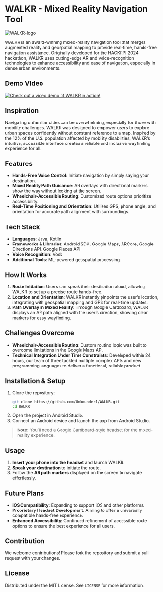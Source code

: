 # WALKR - Mixed Reality Navigation Tool

![WALKR-logo](https://github.com/user-attachments/assets/d9ce841b-c707-4aaa-b4b7-2e6a9cdb4802)

WALKR is an award-winning mixed-reality navigation tool that merges augmented reality and geospatial mapping to provide real-time, hands-free navigation assistance. Originally developed for the HACKRPI 2024 hackathon, WALKR uses cutting-edge AR and voice-recognition technologies to enhance accessibility and ease of navigation, especially in dense urban environments.

## Demo Video

[![Check out a video demo of WALKR in action!](https://img.youtube.com/vi/LTzdAMWf2bk/maxresdefault.jpg)](https://youtu.be/LTzdAMWf2bk)

## Inspiration
Navigating unfamiliar cities can be overwhelming, especially for those with mobility challenges. WALKR was designed to empower users to explore urban spaces confidently without constant reference to a map. Inspired by the 12% of the U.S. population affected by mobility disabilities, WALKR’s intuitive, accessible interface creates a reliable and inclusive wayfinding experience for all.

## Features
- **Hands-Free Voice Control**: Initiate navigation by simply saying your destination.
- **Mixed Reality Path Guidance**: AR overlays with directional markers show the way without looking at the screen.
- **Wheelchair-Accessible Routing**: Customized route options prioritize accessibility.
- **Real-Time Positioning and Orientation**: Utilizes GPS, phone angle, and orientation for accurate path alignment with surroundings.

## Tech Stack
- **Languages**: Java, Kotlin
- **Frameworks & Libraries**: Android SDK, Google Maps, ARCore, Google Directions API, Google Places API
- **Voice Recognition**: Vosk
- **Additional Tools**: ML-powered geospatial processing

## How It Works
1. **Route Initiation**: Users can speak their destination aloud, allowing WALKR to set up a precise route hands-free.
2. **Location and Orientation**: WALKR instantly pinpoints the user’s location, integrating with geospatial mapping and GPS for real-time updates.
3. **Path Overlay in Mixed Reality**: Through Google Cardboard, WALKR displays an AR path aligned with the user’s direction, showing clear markers for easy wayfinding.

## Challenges Overcome
- **Wheelchair-Accessible Routing**: Custom routing logic was built to overcome limitations in the Google Maps API.
- **Technical Integration Under Time Constraints**: Developed within 24 hours, our team of three tackled multiple complex APIs and new programming languages to deliver a functional, reliable product.

## Installation & Setup
1. Clone the repository:
   ```bash
   git clone https://github.com/Unbounder1/WALKR.git
   cd WALKR
   ```
2. Open the project in Android Studio.
3. Connect an Android device and launch the app from Android Studio.

> **Note:** You’ll need a Google Cardboard-style headset for the mixed-reality experience.

## Usage
1. **Insert your phone into the headset** and launch WALKR.
2. **Speak your destination** to initiate the route.
3. Follow the **AR path markers** displayed on the screen to navigate effortlessly.

## Future Plans
- **iOS Compatibility**: Expanding to support iOS and other platforms.
- **Proprietary Headset Development**: Aiming to offer a universally compatible hands-free experience.
- **Enhanced Accessibility**: Continued refinement of accessible route options to ensure the best experience for all users.

## Contribution
We welcome contributions! Please fork the repository and submit a pull request with your changes.

## License
Distributed under the MIT License. See `LICENSE` for more information.
